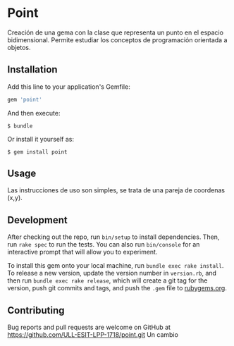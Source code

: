 # Point

Creación de una gema con la clase que representa un punto en el espacio bidimensional.
Permite estudiar los conceptos de programación orientada a objetos.

## Installation

Add this line to your application's Gemfile:

```ruby
gem 'point'
```

And then execute:

    $ bundle

Or install it yourself as:

    $ gem install point

## Usage

Las instrucciones de uso son simples, se trata de una pareja de coordenas (x,y).

## Development

After checking out the repo, run `bin/setup` to install dependencies. Then, run `rake spec` to run the tests. You can also run `bin/console` for an interactive prompt that will allow you to experiment.

To install this gem onto your local machine, run `bundle exec rake install`. To release a new version, update the version number in `version.rb`, and then run `bundle exec rake release`, which will create a git tag for the version, push git commits and tags, and push the `.gem` file to [rubygems.org](https://rubygems.org).

## Contributing

Bug reports and pull requests are welcome on GitHub at https://github.com/ULL-ESIT-LPP-1718/point.git 
Un cambio
